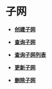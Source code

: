 # 子网<a name="ZH-CN_TOPIC_0020090628"></a>

-   **[创建子网](创建子网.md)**  

-   **[查询子网](查询子网.md)**  

-   **[查询子网列表](查询子网列表.md)**  

-   **[更新子网](更新子网.md)**  

-   **[删除子网](删除子网.md)**  


